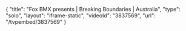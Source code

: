 {
    "title": "Fox BMX presents | Breaking Boundaries | Australia",
    "type": "solo",
    "layout": "iframe-static",
    "videoId": "3837569",
    "url": "\/tvpembed\/3837569"
}